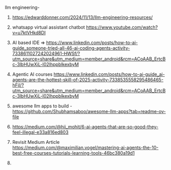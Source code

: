 llm engineering- 
1. https://edwarddonner.com/2024/11/13/llm-engineering-resources/

2. whatsapp virtual assistant chatbot 
https://www.youtube.com/watch?v=u7ktVHkd8DI 

3. AI based IDE => 
https://www.linkedin.com/posts/how-to-ai-guide_someone-tried-all-46-ai-coding-agents-activity-7338611027242024961-HWSf/?utm_source=share&utm_medium=member_android&rcm=ACoAAB_ErtcBc-3lbHUwXiL-l02lhppblkexbyM

4. Agentic AI courses
https://www.linkedin.com/posts/how-to-ai-guide_ai-agents-are-the-hottest-skill-of-2025-activity-7338535558295486465-hFjl/?utm_source=share&utm_medium=member_android&rcm=ACoAAB_ErtcBc-3lbHUwXiL-l02lhppblkexbyM

5. awesome llm apps to build - 
https://github.com/Shubhamsaboo/awesome-llm-apps?tab=readme-ov-file

6. https://medium.com/@hii_mohit/6-ai-agents-that-are-so-good-they-feel-illegal-e33a816ed803

7. Revisit Medium Article 
https://medium.com/@maximilian.vogel/mastering-ai-agents-the-10-best-free-courses-tutorials-learning-tools-46bc380a19d1

8. 